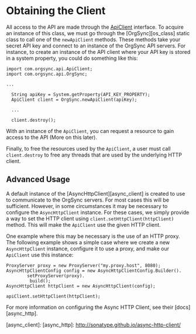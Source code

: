 # Obtaining the Client

All access to the API are made through the [ApiClient][api_client] interface.  To acquire an
instance of this class, we must go through the [OrgSync][os_class] static class to call one of the
`newApiClient` methods.  These methods take your secret API key and connect to an instance of the
OrgSync API servers.  For instance, to create an instance of the API client where your API key is
stored in a system property, you could do something like this:

    import com.orgsync.api.ApiClient;
    import com.orgsync.api.OrgSync;
    
    ...
    
      String apiKey = System.getProperty(API_KEY_PROPERTY);
      ApiClient client = OrgSync.newApiClient(apiKey);
      
      ...
      
      client.destroy();

With an instance of the `ApiClient`, you can request a resource to gain access to the API (More on this later).

Finally, to free the resources used by the `ApiClient`, a user must call `client.destroy` to free any threads that
are used by the underlying HTTP client.

## Advanced Usage

A default instance of the [AsyncHttpClient][async_client] is created to use to communicate to the OrgSync
servers.  For most cases this will be sufficient.  However, in some circumstances it may be necessary to
configure the `AsyncHttpClient` instance.  For these cases, we simply provide a way to set the HTTP client
using `client.setHttpClient(httpClient)` method.  This will make the `ApiClient` use the given HTTP client.

One example where this may be necessary is the use of an HTTP proxy.  The following example shows a simple
case where we create a new `AsyncHttpClient` instance, configure it to use a proxy, and make our `ApiClient`
use this instance:

    ProxyServer proxy = new ProxyServer("my.proxy.host", 8080);
    AsyncHttpClientConfig config = new AsyncHttpClientConfig.Builder().
            setProxyServer(proxy).
             build();
    AsyncHttpClient httpClient = new AsyncHttpClient(config);

    apiClient.setHttpClient(httpClient);

For more information on configuring the Async HTTP Client, see their [docs][async_http].

  [api_client]: 
  [os_class]: 
  [async_client]: 
  [async_http]: http://sonatype.github.io/async-http-client/
  
